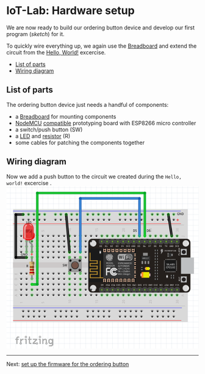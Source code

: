 # IoT-Lab: Hardware setup
We are now ready to build our ordering button device and develop our first program (*sketch*) for it.

To quickly wire everything up, we again use the [Breadboard](Breadboard.md) and extend the circuit from the [Hello, World!](HelloWorld.md) excercise.

<!-- MDTOC maxdepth:6 firsth1:2 numbering:0 flatten:0 bullets:1 updateOnSave:1 -->

- [List of parts](#list-of-parts)   
- [Wiring diagram](#wiring-diagram)   

<!-- /MDTOC -->
## List of parts
The ordering button device just needs a handful of components:
  * a [Breadboard](Breadboard.md) for mounting components
  * [NodeMCU](https://en.wikipedia.org/wiki/NodeMCU) [compatible](http://frightanic.com/iot/comparison-of-esp8266-nodemcu-development-boards/) prototyping board with ESP8266 micro controller
  * a switch/push button (SW)
  * a [LED](https://en.wikipedia.org/wiki/Light-emitting_diode) and [resistor](https://en.wikipedia.org/wiki/Resistor) (R)
  * some cables for patching the components together

## Wiring diagram
Now we add a push button to the circuit we created during the `Hello, world!` excercise
.
<img src="images/Order_button_bb.png">

---
Next: [set up the firmware for the ordering button](Firmware_Development.md)
